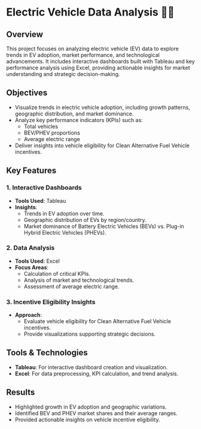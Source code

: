 # Electric Vehicle Data Analysis 🚗🔋

## Overview
This project focuses on analyzing electric vehicle (EV) data to explore trends in EV adoption, market performance, and technological advancements. It includes interactive dashboards built with Tableau and key performance analysis using Excel, providing actionable insights for market understanding and strategic decision-making.

## Objectives
- Visualize trends in electric vehicle adoption, including growth patterns, geographic distribution, and market dominance.
- Analyze key performance indicators (KPIs) such as:
  - Total vehicles
  - BEV/PHEV proportions
  - Average electric range
- Deliver insights into vehicle eligibility for Clean Alternative Fuel Vehicle incentives.

## Key Features
### 1. Interactive Dashboards
- **Tools Used**: Tableau
- **Insights**:
  - Trends in EV adoption over time.
  - Geographic distribution of EVs by region/country.
  - Market dominance of Battery Electric Vehicles (BEVs) vs. Plug-in Hybrid Electric Vehicles (PHEVs).

### 2. Data Analysis
- **Tools Used**: Excel
- **Focus Areas**:
  - Calculation of critical KPIs.
  - Analysis of market and technological trends.
  - Assessment of average electric range.

### 3. Incentive Eligibility Insights
- **Approach**:
  - Evaluate vehicle eligibility for Clean Alternative Fuel Vehicle incentives.
  - Provide visualizations supporting strategic decisions.

## Tools & Technologies
- **Tableau**: For interactive dashboard creation and visualization.
- **Excel**: For data preprocessing, KPI calculation, and trend analysis.

## Results
- Highlighted growth in EV adoption and geographic variations.
- Identified BEV and PHEV market shares and their average ranges.
- Provided actionable insights on vehicle incentive eligibility.
